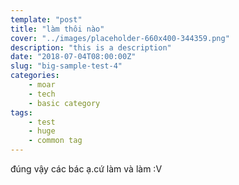 ```yaml
---
template: "post"
title: "làm thôi nào"
cover: "../images/placeholder-660x400-344359.png"
description: "this is a description"
date: "2018-07-04T08:00:00Z"
slug: "big-sample-test-4"
categories: 
    - moar
    - tech
    - basic category
tags:
    - test
    - huge
    - common tag
---
```

đúng vậy các bác ạ.cứ làm và làm :V